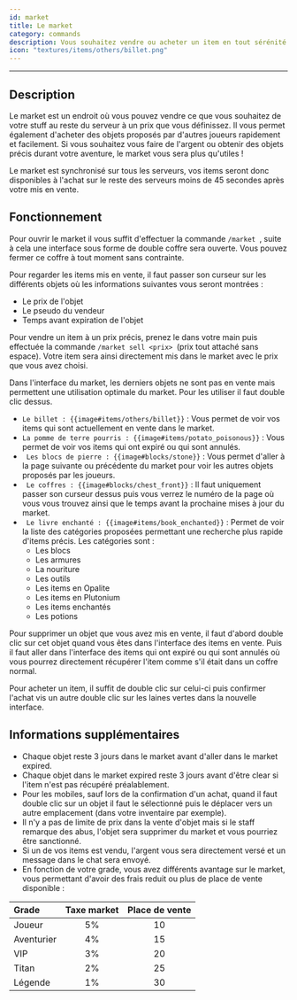 ```yaml
---
id: market
title: Le market
category: commands
description: Vous souhaitez vendre ou acheter un item en tout sérénité et facilement ? Rien de mieux que d'utiliser le market !
icon: "textures/items/others/billet.png"
---
```

___
## Description

Le market est un endroit où vous pouvez vendre ce que vous souhaitez de votre stuff au reste du serveur à un prix que vous définissez. Il vous permet également d'acheter des objets proposés par d'autres joueurs rapidement et facilement. 
Si vous souhaitez vous faire de l'argent ou obtenir des objets précis durant votre aventure, le market vous sera plus qu'utiles !  

Le market est synchronisé sur tous les serveurs, vos items seront donc disponibles à l'achat sur le reste des serveurs moins de 45 secondes après votre mis en vente.
 
## Fonctionnement 

Pour ouvrir le market il vous suffit d'effectuer la commande ``/market ``, suite à cela une interface sous forme de double coffre sera ouverte. Vous pouvez fermer ce coffre à tout moment sans contrainte.

Pour regarder les items mis en vente, il faut passer son curseur sur les différents objets où les informations suivantes vous seront montrées :  
* Le prix de l'objet   
* Le pseudo du vendeur 
* Temps avant expiration de l'objet

Pour vendre un item à un prix précis, prenez le dans votre main puis effectuée la commande ``/market sell <prix> ``(prix tout attaché sans espace). Votre item sera ainsi directement mis dans le market avec le prix que vous avez choisi. 

Dans l'interface du market, les derniers objets ne sont pas en vente mais permettent une utilisation optimale du market. Pour les utiliser il faut double clic dessus.
* ``Le billet : {{image#items/others/billet}}`` : Vous permet de voir vos items qui sont actuellement en vente dans le market.  
* ``La pomme de terre pourris : {{image#items/potato_poisonous}}`` : Vous permet de voir vos items qui ont expiré ou qui sont annulés.  
* `` Les blocs de pierre : {{image#blocks/stone}}`` : Vous permet d'aller à la page suivante ou précédente du market pour voir les autres objets proposés par les joueurs.  
* `` Le coffres : {{image#blocks/chest_front}}`` : Il faut uniquement passer son curseur dessus puis vous verrez le numéro de la page où vous vous trouvez ainsi que le temps avant la prochaine mises à jour du market.   
* `` Le livre enchanté : {{image#items/book_enchanted}}`` : Permet de voir la liste des catégories proposées permettant une recherche plus rapide d'items précis. Les catégories sont : 
   * Les blocs  
   * Les armures  
   * La nouriture  
   * Les outils
   * Les items en Opalite 
   * Les items en Plutonium
   * Les items enchantés
   * Les potions

Pour supprimer un objet que vous avez mis en vente, il faut d'abord double clic sur cet objet quand vous êtes dans l'interface des items en vente. Puis il faut aller dans l'interface des items qui ont expiré ou qui sont annulés où vous pourrez directement récupérer l'item comme s'il était dans un coffre normal. 

Pour acheter un item, il suffit de double clic sur celui-ci puis confirmer l'achat vis un autre double clic sur les laines vertes dans la nouvelle interface. 

## Informations supplémentaires

* Chaque objet reste 3 jours dans le market avant d'aller dans le market expired. 
* Chaque objet dans le market expired reste 3 jours avant d'être clear si l'item n'est pas récupéré préalablement.
* Pour les mobiles, sauf lors de la confirmation d'un achat, quand il faut double clic sur un objet il faut le sélectionné puis le déplacer vers un autre emplacement (dans votre inventaire par exemple).
* Il n'y a pas de limite de prix dans la vente d'objet mais si le staff remarque des abus, l'objet sera supprimer du market et vous pourriez être sanctionné.
* Si un de vos items est vendu, l'argent vous sera directement versé et un message dans le chat sera envoyé. 
* En fonction de votre grade, vous avez différents avantage sur le market, vous permettant d'avoir des frais reduit ou plus de place de vente disponible :  
  
Grade | Taxe market | Place de vente
:---- | :---------: | :------------:
Joueur | 5% | 10
Aventurier | 4% | 15
VIP | 3% | 20
Titan | 2% | 25
Légende | 1% | 30
